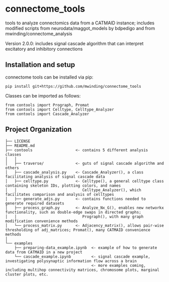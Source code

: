 connectome_tools
==============================
tools to analyze connectomics data from a CATMAID instance; includes modified scripts from neurodata/maggot_models by bdpedigo and from mwinding/connectome_analysis

Version 2.0.0: includes signal cascade algorithm that can interpret excitatory and inhibitory connections

Installation and setup
--------
connectome tools can be installed via pip:

```
pip install git+https://github.com/mwinding/connectome_tools
```

Classes can be imported as follows:

```
from contools import Prograph, Promat
from contools import Celltype, Celltype_Analyzer
from contools import Cascade_Analyzer
```

Project Organization
------------
```
├── LICENSE
├── README.md
├── contools                   <- contains 5 different analysis classes
│   │
│   ├── traverse/              <- guts of signal cascade algorithm and others
│   ├── cascade_analysis.py    <- Cascade_Analyzer(), a class facilitating analysis of signal cascade data
│   ├── celltype.py            <- Celltype(), a general celltype class containing skeleton IDs, plotting colors, and names
│   │                             Celltype_Analyzer(), which facilitates comparison and analysis of celltypes
│   ├── generate_adjs.py       <- contains functions needed to generate required datasets
│   ├── process_graph.py       <- Analyze_Nx_G(), enables new networkx functionality, such as double-edge swaps in directed graphs; 
│   │                             Prograph(), with many graph modification convenience methods
│   └── process_matrix.py      <- Adjacency_matrix(), allows pair-wise thresholding of adj_matrices; Promat(), many CATMAID convenience methods
│
└── examples
    ├── preparing-data_example.ipynb  <- example of how to generate data from CATMAID in a new project
    └── cascade_example.ipynb         <- signal cascade example, investigating polysynaptic information flow across a brain
                                      <- more examples coming, including multihop connectivity matrices, chromosome plots, marginal cluster plots, etc.

```

